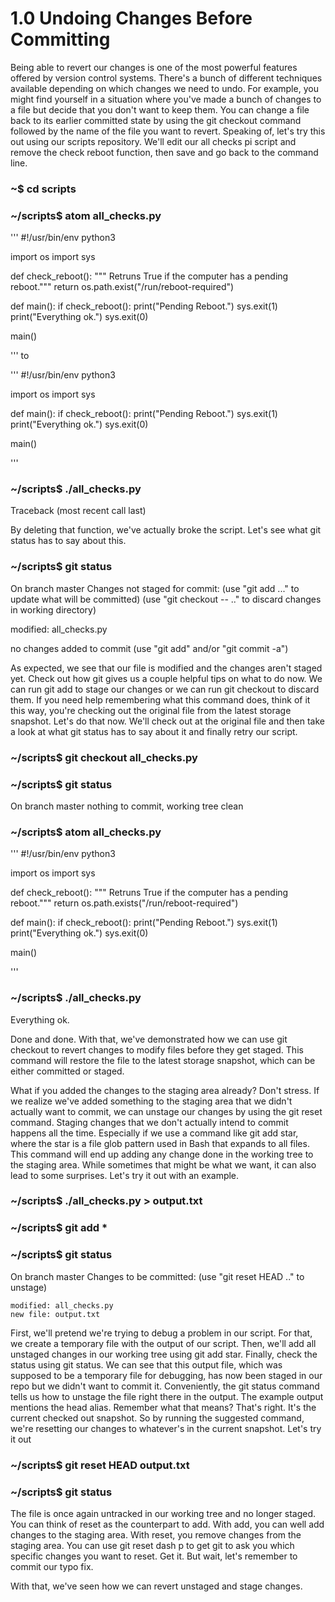 # 1.0 Undoing Changes Before Committing

Being able to revert our changes is one of the most powerful features offered by version control systems. There's a bunch of different techniques available depending on which 
changes we need to undo. For example, you might find yourself in a situation where you've made a bunch of changes to a file but decide that you don't want to keep them. 
You can change a file back to its earlier committed state by using the git checkout command followed by the name of the file you want to revert. Speaking of, let's try this out 
using our scripts repository. We'll edit our all checks pi script and remove the check reboot function, then save and go back to the command line.

### ~$ cd scripts
### ~/scripts$ atom all_checks.py

''' 
#!/usr/bin/env python3

import os 
import sys

def check_reboot(): 
    """ Retruns True if the computer has a pending reboot.""" 
    return os.path.exist("/run/reboot-required")

def main(): 
     if check_reboot(): 
          print("Pending Reboot.") 
          sys.exit(1)
      print("Everything ok.")
      sys.exit(0)

main() 

'''
to 

''' 
#!/usr/bin/env python3

import os 
import sys

def main(): 
     if check_reboot(): 
          print("Pending Reboot.") 
          sys.exit(1)
      print("Everything ok.")
      sys.exit(0)

main() 

'''

### ~/scripts$ ./all_checks.py
Traceback (most recent call last)



By deleting that function, we've actually broke the script. Let's see what git status has to say about this. 


### ~/scripts$ git status
On branch master
Changes not staged for commit:
     (use "git add <file>..." to update what will be committed)
     (use "git checkout -- <file>.." to discard changes in working directory)
  
  modified:   all_checks.py

no changes added to commit (use "git add" and/or "git commit -a")

As expected, we see that our file is modified and the changes aren't staged yet. Check out how git gives us a couple helpful tips on what to do now. 
We can run git add to stage our changes or we can run git checkout to discard them. If you need help remembering what this command does, think of it this way, 
you're checking out the original file from the latest storage snapshot. Let's do that now. We'll check out at the  original file and then take a look at what 
git status has to say about it and finally retry our script.
  
### ~/scripts$ git checkout all_checks.py
### ~/scripts$ git status
On branch master
nothing to commit, working tree clean

### ~/scripts$ atom all_checks.py

''' 
#!/usr/bin/env python3

import os 
import sys

def check_reboot(): 
    """ Retruns True if the computer has a pending reboot.""" 
    return os.path.exists("/run/reboot-required")

def main(): 
     if check_reboot(): 
          print("Pending Reboot.") 
          sys.exit(1)
      print("Everything ok.")
      sys.exit(0)

main() 

'''

### ~/scripts$ ./all_checks.py
Everything ok.


Done and done. With that, we've demonstrated how we can use git checkout to revert changes to modify files before they get staged. This command will restore the file to the 
latest storage snapshot, which can be either committed or staged. 

    
    
What if you added the changes to the staging area already? Don't stress. If we realize we've added something to the staging area that we didn't actually want to commit, we can unstage our changes by using the git reset command. Staging changes that we don't actually intend to commit happens all the time. Especially if we use a command like git add star, where the star is a file glob pattern used in Bash that expands to all files. This command will end up adding any change done in the working tree to the staging area. While sometimes that might be what we want, it can also lead to some surprises. Let's try it out with an example. 
    
    

### ~/scripts$ ./all_checks.py > output.txt
### ~/scripts$ git add *
### ~/scripts$ git status
On branch master
Changes to be committed:
    (use "git reset HEAD <file>.." to unstage)
    
    modified: all_checks.py
    new file: output.txt

    
First, we'll pretend we're trying to debug a problem in our script. For that, we create a temporary file with the output of our script. Then, we'll add all unstaged changes in our working tree using git add star. Finally, check the status using git status. We can see that this output file, which was supposed to be a temporary file for debugging, has now been staged in our repo but we didn't want to commit it. Conveniently, the git status command tells us how to unstage the file right there in the output. The example output mentions the head alias. Remember what that means? That's right. It's the current checked out snapshot. So by running the suggested command, we're resetting our changes to whatever's in the current snapshot. Let's try it out
    
### ~/scripts$ git reset HEAD output.txt
### ~/scripts$ git status
    
The file is once again untracked in our working tree and no longer staged. You can think of reset as the counterpart to add. With add, you can well add changes to the staging area. With reset, you remove changes from the staging area. You can use git reset dash p to get git to ask you which specific changes you want to reset. Get it. But wait, let's remember to commit our typo fix.
    
With that, we've seen how we can revert unstaged and stage changes.

